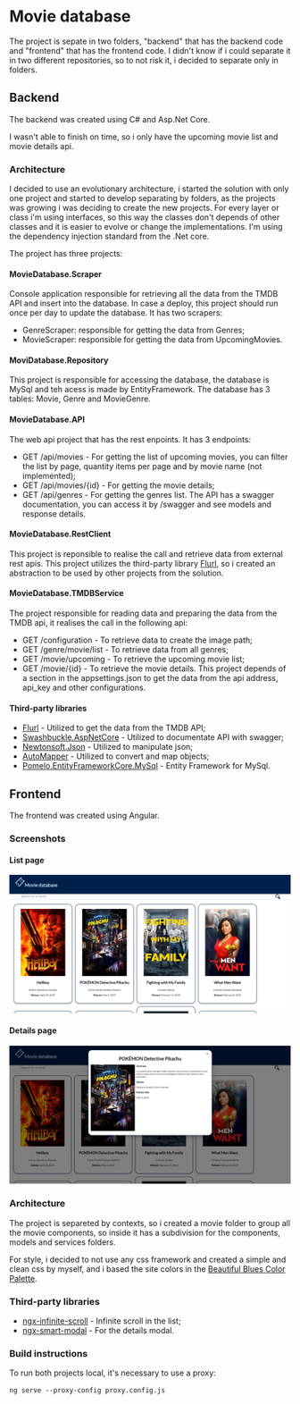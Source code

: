 # Movie database
The project is sepate in two folders, "backend" that has the backend code and "frontend" that has the frontend code. I didn't know if i could separate it in two different repositories, so to not risk it, i decided to separate only in folders.

## Backend
The backend was created using C# and Asp.Net Core. 

I wasn't able to finish on time, so i only have the upcoming movie list and movie details api.

### Architecture
I decided to use an evolutionary architecture, i started the solution with only one project and started to develop separating by folders, as the projects was growing i was deciding to create the new projects. For every layer or class i'm using interfaces, so this way the classes don't depends of other classes and it is easier to evolve or change the implementations. I'm using the dependency injection standard from the .Net core.

The project has three projects:

#### MovieDatabase.Scraper
Console application responsible for retrieving all the data from the TMDB API and insert into the database. In case a deploy, this project should run once per day to update the database. It has two scrapers:
- GenreScraper: responsible for getting the data from Genres;
- MovieScraper: responsible for getting the data from UpcomingMovies.

#### MoviDatabase.Repository
This project is responsible for accessing the database, the database is MySql and teh acess is made by EntityFramework. The database has 3 tables: Movie, Genre and MovieGenre.

#### MovieDatabase.API
The web api project that has the rest enpoints. It has 3 endpoints:
- GET /api/movies - For getting the list of upcoming movies, you can filter the list by page, quantity items per page and by movie name (not implemented);
- GET /api/movies/{id} - For getting the movie details;
- GET /api/genres - For getting the genres list.
The API has a swagger documentation, you can access it by /swagger and see models and response details.

#### MovieDatabase.RestClient
This project is reponsible to realise the call and retrieve data from external rest apis. This project utilizes the third-party library [Flurl](https://flurl.dev/), so i created an abstraction to be used by other projects from the solution.

#### MovieDatabase.TMDBService
The project responsible for reading data and preparing the data from the TMDB api, it realises the call in the following api:
- GET /configuration - To retrieve data to create the image path;
- GET /genre/movie/list - To retrieve data from all genres;
- GET /movie/upcoming - To retrieve the upcoming movie list;
- GET /movie/{id} - To retrieve the movie details.
This project depends of a section in the appsettings.json to get the data from the api address, api_key and other configurations.

#### Third-party libraries
- [Flurl](https://flurl.dev/) - Utilized to get the data from the TMDB API;
- [Swashbuckle.AspNetCore](https://github.com/domaindrivendev/Swashbuckle.AspNetCore) - Utilized to documentate API with swagger;
- [Newtonsoft.Json](https://www.newtonsoft.com/json) - Utilized to manipulate json;
- [AutoMapper](https://automapper.org/) - Utilized to convert and map objects;
- [Pomelo.EntityFrameworkCore.MySql](https://github.com/PomeloFoundation/Pomelo.EntityFrameworkCore.MySql) - Entity Framework for MySql.

## Frontend
The frontend was created using Angular.

### Screenshots

#### List page
![List page](img/list-page.PNG)

#### Details page
![Details page](img/details-modal.PNG)

### Architecture
The project is separeted by contexts, so i created a movie folder to group all the movie components, so inside it has a subdivision for the components, models and services folders.

For style, i decided to not use any css framework and created a simple and clean css by myself, and i based the site colors in the [Beautiful Blues Color Palette](https://www.color-hex.com/color-palette/1294).

### Third-party libraries
- [ngx-infinite-scroll](https://www.npmjs.com/package/ngx-infinite-scroll) - Infinite scroll in the list;
- [ngx-smart-modal](https://www.npmjs.com/package/ngx-smart-modal) - For the details modal.

### Build instructions
To run both projects local, it's necessary to use a proxy:
```
ng serve --proxy-config proxy.config.js
```
